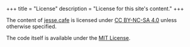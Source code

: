 +++
title = "License"
description = "License for this site's content."
+++
<!-- markdownlint-disable MD033-->

<p xmlns:cc="http://creativecommons.org/ns#" xmlns:dct="http://purl.org/dc/terms/">
  The content of
  <a property="dct:title" rel="cc:attributionURL" href="https://jesse.cafe">
  jesse.cafe</a> is licensed under
  <a href="https://creativecommons.org/licenses/by-nc-sa/4.0/?ref=chooser-v1"
    target="_blank"
    rel="license noopener noreferrer">CC BY-NC-SA 4.0</a>
  unless otherwise specified.
</p>

The code itself is available under the [MIT
License](https://github.com/jessefalzone/jesse.cafe/blob/main/LICENSE).
